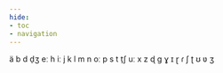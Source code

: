 ```yaml
---
hide:
- toc
- navigation
---
```

ä
b
d
d̠ʒ
eː
h
iː
j
k
l
m
n
oː
p
s
t
t̠ʃ
uː
x
z
ɖ
ɡ
ɣ
ɪ
ɽ
ɾ
ʃ
ʈ
ʊ
ʋ
ʒ
